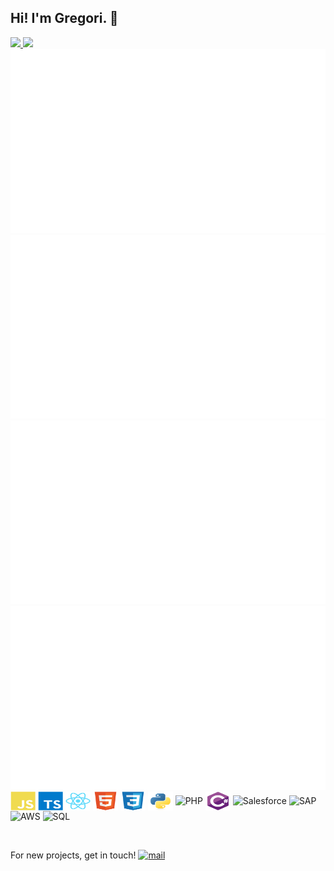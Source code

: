 ## Hi! I'm Gregori.  👋

<!-- Estatísticas do GitHub incluindo organizações -->
<a href="https://github.com/gregdalzotto">
  <img height="180em" src="https://github-readme-stats.vercel.app/api?gregdalzotto=gregdalzotto&theme=catppuccin_latte&show_icons=true&count_private=true" />
  <img height="180em" src="https://github-readme-stats.vercel.app/api/top-langs/?gregdalzotto=gregdalzotto&layout=compact" />
</a>

<!-- Estatísticas de contribuições incluindo organizações (via GitHub Actions) -->
<!-- Substitua "gregdalzotto" pelo seu nome de usuário quando implementar -->
<a href="https://github.com/gregdalzotto">
  <img src="https://raw.githubusercontent.com/gregdalzotto/github-stats/master/generated/overview.svg#gh-dark-mode-only" />
  <img src="https://raw.githubusercontent.com/gregdalzotto/github-stats/master/generated/overview.svg#gh-light-mode-only" />
  <img src="https://raw.githubusercontent.com/gregdalzotto/github-stats/master/generated/languages.svg#gh-dark-mode-only" />
  <img src="https://raw.githubusercontent.com/gregdalzotto/github-stats/master/generated/languages.svg#gh-light-mode-only" />
</a

<div style="display: inline_block"><br>
  <img align="center" alt="Js" height="30" width="40" src="https://raw.githubusercontent.com/devicons/devicon/master/icons/javascript/javascript-plain.svg">
  <img align="center" alt="Ts" height="30" width="40" src="https://raw.githubusercontent.com/devicons/devicon/master/icons/typescript/typescript-plain.svg">
  <img align="center" alt="React" height="30" width="40" src="https://raw.githubusercontent.com/devicons/devicon/master/icons/react/react-original.svg">
  <img align="center" alt="HTML" height="30" width="40" src="https://raw.githubusercontent.com/devicons/devicon/master/icons/html5/html5-original.svg">
  <img align="center" alt="CSS" height="30" width="40" src="https://raw.githubusercontent.com/devicons/devicon/master/icons/css3/css3-original.svg">
  <img align="center" alt="Python" height="30" width="40" src="https://raw.githubusercontent.com/devicons/devicon/master/icons/python/python-original.svg">
  <img align="center" alt="PHP" height="30" width="40" src="https://cdn.jsdelivr.net/gh/devicons/devicon@latest/icons/php/php-original.svg">
  <img align="center" alt="Csharp" height="30" width="40" src="https://raw.githubusercontent.com/devicons/devicon/master/icons/csharp/csharp-original.svg">
  <img align="center" alt="Salesforce" height="30" width="40" src="https://cdn.jsdelivr.net/gh/devicons/devicon@latest/icons/salesforce/salesforce-original.svg">
  <img align="center" alt="SAP" height="30" width="40" src="https://www.sap.com/content/dam/application/shared/logos/sap-logo-svg.svg">
  <img align="center" alt="AWS" height="30" width="40" src="https://cdn.jsdelivr.net/gh/devicons/devicon@latest/icons/amazonwebservices/amazonwebservices-plain-wordmark.svg" />  
  <img align="center" alt="SQL" height="30" width="40" src="https://cdn.jsdelivr.net/gh/devicons/devicon@latest/icons/azuresqldatabase/azuresqldatabase-original.svg" />
</div>

<p><br/></p>
 For new projects, get in touch! <a href="mailto:gregori.d@gmail.com"><img alt="mail" height="15" width="20" src="https://static.cdnlogo.com/logos/g/24/gmail-icon.svg"></a>
